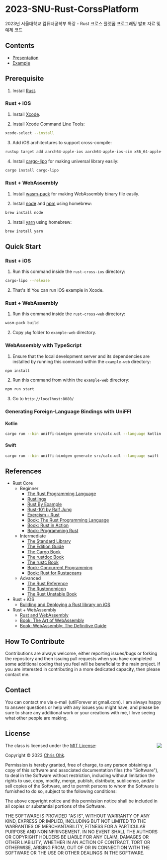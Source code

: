 # 2023-SNU-Rust-CorssPlatform

2023년 서울대학교 컴퓨터공학부 특강 - Rust 크로스 플랫폼 프로그래밍 발표 자료 및 예제 코드

## Contents

- [Presentation](./1%20-%20Presentation/SNUCSE%20Speical%20Lecture%20-%20Rust%20Cross%20Platform%20Programming.pdf)
- [Example](./2%20-%20Example/)

## Prerequisite

1. Install [Rust](https://www.rust-lang.org/learn/get-started).

### Rust + iOS

1. Install [Xcode](https://developer.apple.com/xcode/).

2. Install Xcode Command Line Tools:

```sh
xcode-select --install
```

3. Add iOS architectures to support cross-compile:

```sh
rustup target add aarch64-apple-ios aarch64-apple-ios-sim x86_64-apple-ios
```

4. Install [cargo-lipo](https://github.com/TimNN/cargo-lipo) for making universal library easily:

```sh
cargo install cargo-lipo
```

### Rust + WebAssembly

1. Install [wasm-pack](https://rustwasm.github.io/wasm-pack/) for making WebAssembly binary file easily.

2. Install [node](https://nodejs.org/en/) and [npm](https://www.npmjs.com/) using homebrew:

```sh
brew install node
```

3. Install [yarn](https://yarnpkg.com/) using homebrew:

```sh
brew install yarn
```

## Quick Start

### Rust + iOS

1. Run this command inside the `rust-cross-ios` directory:

```sh
cargo-lipo --release
```

2. That's it! You can run iOS example in Xcode.

### Rust + WebAssembly

1. Run this command inside the `rust-cross-web` directory:

```sh
wasm-pack build
```

2. Copy `pkg` folder to `example-web` directory.

### WebAssembly with TypeScript

1. Ensure that the local development server and its dependencies are installed by running this command within the `example-web` directory:
```sh
npm install
```

2. Run this command from within the `example-web` directory:
```sh
npm run start
```

3. Go to `http://localhost:8080/`

### Generating Foreign-Language Bindings with UniFFI

#### Kotlin

```sh
cargo run --bin uniffi-bindgen generate src/calc.udl --language kotlin
```

#### Swift

```sh
cargo run --bin uniffi-bindgen generate src/calc.udl --language swift
```

## References

- Rust Core
  - Beginner
    * [The Rust Programming Language](https://doc.rust-lang.org/book/)
    * [Rustlings](https://github.com/rust-lang/rustlings/)
    * [Rust By Example](https://doc.rust-lang.org/stable/rust-by-example/)
    * [Rust-101 by Ralf Jung](https://www.ralfj.de/projects/rust-101/main.html)
    * [Exercism - Rust](https://exercism.org/tracks/rust)
    * [Book: The Rust Programming Language](http://www.yes24.com/Product/Goods/83075894)
    * [Book: Rust in Action](https://www.manning.com/books/rust-in-action)
    * [Book: Programming Rust](https://www.oreilly.com/library/view/programming-rust-2nd/9781492052586/)
  - Intermediate
    * [The Standard Library](https://doc.rust-lang.org/std/index.html)
    * [The Edition Guide](https://doc.rust-lang.org/edition-guide/index.html)
    * [The Cargo Book](https://doc.rust-lang.org/cargo/index.html)
    * [The rustdoc Book](https://doc.rust-lang.org/rustdoc/index.html)
    * [The rustc Book](https://doc.rust-lang.org/rustc/index.html)
    * [Book: Concurrent Programming](http://www.yes24.com/Product/Goods/108570426)
    * [Book: Rust for Rustaceans](https://rust-for-rustaceans.com/)
  - Advanced
    * [The Rust Reference](https://doc.rust-lang.org/reference/index.html)
    * [The Rustonomicon](https://doc.rust-lang.org/nomicon/index.html)
    * [The Rust Unstable Book](https://doc.rust-lang.org/nightly/unstable-book/index.html)
- Rust + iOS
  * [Building and Deploying a Rust library on iOS](https://mozilla.github.io/firefox-browser-architecture/experiments/2017-09-06-rust-on-ios.html)
- Rust + WebAssembly
  * [Rust and WebAssembly](https://rustwasm.github.io/docs/book/)
  * [Book: The Art of WebAssembly](https://nostarch.com/art-webassembly)
  * [Book: WebAssembly: The Definitive Guide](https://www.oreilly.com/library/view/webassembly-the-definitive/9781492089834/)

## How To Contribute

Contributions are always welcome, either reporting issues/bugs or forking the repository and then issuing pull requests when you have completed some additional coding that you feel will be beneficial to the main project. If you are interested in contributing in a more dedicated capacity, then please contact me.

## Contact

You can contact me via e-mail (utilForever at gmail.com). I am always happy to answer questions or help with any issues you might have, and please be sure to share any additional work or your creations with me, I love seeing what other people are making.

## License

<img align="right" src="http://opensource.org/trademarks/opensource/OSI-Approved-License-100x137.png">

The class is licensed under the [MIT License](http://opensource.org/licenses/MIT):

Copyright &copy; 2023 [Chris Ohk](http://www.github.com/utilForever).

Permission is hereby granted, free of charge, to any person obtaining a copy of this software and associated documentation files (the "Software"), to deal in the Software without restriction, including without limitation the rights to use, copy, modify, merge, publish, distribute, sublicense, and/or sell copies of the Software, and to permit persons to whom the Software is furnished to do so, subject to the following conditions:

The above copyright notice and this permission notice shall be included in all copies or substantial portions of the Software.

THE SOFTWARE IS PROVIDED "AS IS", WITHOUT WARRANTY OF ANY KIND, EXPRESS OR IMPLIED, INCLUDING BUT NOT LIMITED TO THE WARRANTIES OF MERCHANTABILITY, FITNESS FOR A PARTICULAR PURPOSE AND NONINFRINGEMENT. IN NO EVENT SHALL THE AUTHORS OR COPYRIGHT HOLDERS BE LIABLE FOR ANY CLAIM, DAMAGES OR OTHER LIABILITY, WHETHER IN AN ACTION OF CONTRACT, TORT OR OTHERWISE, ARISING FROM, OUT OF OR IN CONNECTION WITH THE SOFTWARE OR THE USE OR OTHER DEALINGS IN THE SOFTWARE.

